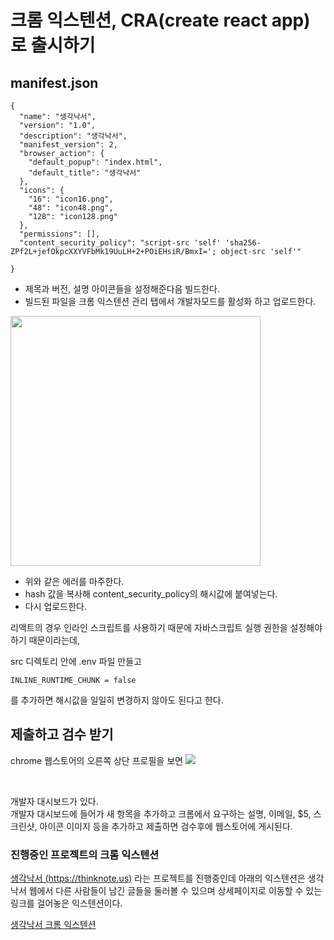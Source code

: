 # 크롬 익스텐션, CRA(create react app)로 출시하기


## manifest.json 

```
{
  "name": "생각낙서",
  "version": "1.0",
  "description": "생각낙서",
  "manifest_version": 2,
  "browser_action": {
    "default_popup": "index.html",
    "default_title": "생각낙서"
  },
  "icons": {
    "16": "icon16.png",
    "48": "icon48.png",
    "128": "icon128.png"
  },
  "permissions": [],
  "content_security_policy": "script-src 'self' 'sha256-ZPf2L+jefOkpcXXYVFbMk19UuLH+2+POiEHsiR/BmxI='; object-src 'self'"
  
} 
```

- 제목과 버전, 설명 아이콘들을 설정해준다음 빌드한다.
- 빌드된 파일을 크롬 익스텐션 관리 탭에서 개발자모드를 활성화 하고 업로드한다.
<img src='https://user-images.githubusercontent.com/77574867/118772581-e201d500-b8be-11eb-932d-5a96ce6e58b1.png' width='400px'>

<br>

- 위와 같은 에러를 마주한다.
- hash 값을 복사해 content_security_policy의 해시값에 붙여넣는다.
- 다시 업로드한다.

리액트의 경우 인라인 스크립트를 사용하기 때문에 자바스크립트 실행 권한을 설정해야 하기 때문이라는데,<br>

src 디렉토리 안에 .env 파일 만들고
```
INLINE_RUNTIME_CHUNK = false
```
를 추가하면 해시값을 일일히 변경하지 않아도 된다고 한다.<br>

## 제출하고 검수 받기

chrome 웹스토어의 오른쪽 상단 프로필을 보면
<img src='https://user-images.githubusercontent.com/77574867/118773553-ed093500-b8bf-11eb-9b24-d513a33091d1.png'>

<br>

개발자 대시보드가 있다.<br>
개발자 대시보드에 들어가 새 항목을 추가하고 크롬에서 요구하는 설명, 이메일, $5, 스크린샷, 아이콘 이미지 등을 추가하고 제출하면 검수후에 웹스토어에 게시된다.<br>

### 진행중인 프로젝트의 크롬 익스텐션

[생각낙서 (https://thinknote.us)](https://thinknote.us) 라는 프로젝트를 진행중인데 아래의 익스텐션은 생각낙서 웹에서 다른 사람들이 남긴 글들을 둘러볼 수 있으며 상세페이지로 이동할 수 있는 링크를 걸어놓은 익스텐션이다.

[생각낙서 크롬 익스텐션](https://chrome.google.com/webstore/detail/%EC%83%9D%EA%B0%81%EB%82%99%EC%84%9C/bjjoklgeipleefnllgkcmacojnmbplga)
